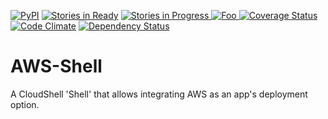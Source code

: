 [![PyPI](https://img.shields.io/pypi/v/cloudshell-cp-aws.svg?maxAge=2592000&style=plastic)](https://pypi.python.org/pypi/cloudshell-cp-aws/) [![Stories in Ready](https://badge.waffle.io/QualiSystems/AWS-Shell.svg?label=ready&title=Ready)](http://waffle.io/QualiSystems/AWS-Shell) [![Stories in Progress](https://badge.waffle.io/QualiSystems/AWS-Shell.svg?label=in%20progress&title=In%20Progress)](http://waffle.io/QualiSystems/AWS-Shell)[ ![Foo](https://qualisystems.getbadges.io/shield/company/qualisystems) ](https://getbadges.io) [![Coverage Status](https://coveralls.io/repos/github/QualiSystems/AWS-Shell/badge.svg?branch=develop)](https://coveralls.io/github/QualiSystems/AWS-Shell?branch=develop)
[![Code Climate](https://codeclimate.com/github/QualiSystems/AWS-Shell/badges/gpa.svg)](https://codeclimate.com/github/QualiSystems/AWS-Shell)
<a href='https://dependencyci.com/github/QualiSystems/AWS-Shell'><img src='https://dependencyci.com/github/QualiSystems/AWS-Shell/badge' alt='Dependency Status'/></a>

# AWS-Shell
A CloudShell 'Shell' that allows integrating AWS as an app's deployment option.
